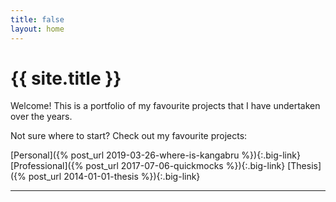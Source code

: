 ```yaml
---
title: false
layout: home
---
```


# {{ site.title }}

Welcome! This is a portfolio of my favourite projects that I have undertaken over the years.

Not sure where to start? Check out my favourite projects:

[Personal]({% post_url 2019-03-26-where-is-kangabru %}){:.big-link}
[Professional]({% post_url 2017-07-06-quickmocks %}){:.big-link}
[Thesis]({% post_url 2014-01-01-thesis %}){:.big-link}

---
